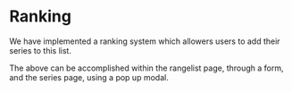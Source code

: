 # Ranking

We have implemented a ranking system which allowers users to add their series to this list.

The above can be accomplished within the rangelist page, through a form, and the series page, using a pop up modal.